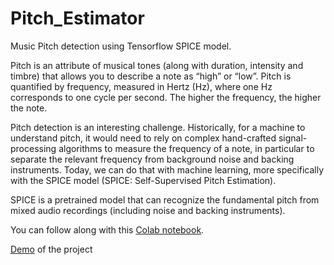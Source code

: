 # Pitch_Estimator
Music Pitch detection using Tensorflow SPICE model.

Pitch is an attribute of musical tones (along with duration, intensity and timbre) that allows you to describe a note as “high” or “low”. Pitch is quantified by frequency, measured in Hertz (Hz), where one Hz corresponds to one cycle per second. The higher the frequency, the higher the note.

Pitch detection is an interesting challenge. Historically, for a machine to understand pitch, it would need to rely on complex hand-crafted signal-processing algorithms to measure the frequency of a note, in particular to separate the relevant frequency from background noise and backing instruments. Today, we can do that with machine learning, more specifically with the SPICE model (SPICE: Self-Supervised Pitch Estimation).

SPICE is a pretrained model that can recognize the fundamental pitch from mixed audio recordings (including noise and backing instruments).

You can follow along with this [Colab notebook](https://colab.sandbox.google.com/github/tensorflow/hub/blob/master/examples/colab/spice.ipynb).

[Demo](https://youtu.be/v1d3o4r40PQ) of the project
